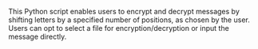 This Python script enables users to encrypt and decrypt messages by shifting letters by a specified number of positions, as chosen by the user. Users can opt to select a file for encryption/decryption or input the message directly.
